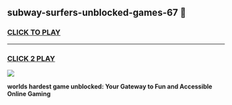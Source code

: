 
## subway-surfers-unblocked-games-67 👋
<h3>
<a href="https://premium.freeplayer.one?title=subway-surfers-unblocked-games-67&ref=14F">CLICK TO PLAY</a></h3>
<hr>

<h3>
<a href="https://premium.freeplayer.one?title=subway-surfers-unblocked-games-67&ref=14F">CLICK 2 PLAY</a>
  
</h3>

<a href="https://premium.freeplayer.one?title=subway-surfers-unblocked-games-67&ref=12F/"><img src="https://clearcache.store/games.png"></a>


**worlds hardest game unblocked: Your Gateway to Fun and Accessible Online Gaming**
